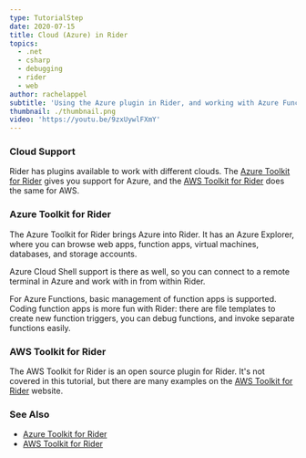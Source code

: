 ```yaml
---
type: TutorialStep
date: 2020-07-15
title: Cloud (Azure) in Rider
topics:
  - .net
  - csharp
  - debugging
  - rider
  - web
author: rachelappel
subtitle: 'Using the Azure plugin in Rider, and working with Azure Functions.'
thumbnail: ./thumbnail.png
video: 'https://youtu.be/9zxUywlFXmY'
---
```


### Cloud Support

Rider has plugins available to work with different clouds. The [Azure Toolkit for Rider](https://plugins.jetbrains.com/plugin/11220-azure-toolkit-for-rider)
gives you support for Azure, and the [AWS Toolkit for Rider](https://aws.amazon.com/rider/) does the same for AWS.

### Azure Toolkit for Rider

The Azure Toolkit for Rider brings Azure into Rider. It has an Azure Explorer, where you can browse web apps, function apps,
virtual machines, databases, and storage accounts.

Azure Cloud Shell support is there as well, so you can connect to a remote terminal in Azure and work with in from within Rider. 

For Azure Functions, basic management of function apps is supported. Coding function apps is more fun with Rider: there
are file templates to create new function triggers, you can debug functions, and invoke separate functions easily.
 
### AWS Toolkit for Rider

The AWS Toolkit for Rider is an open source plugin for Rider. It's not covered in this tutorial, but there are many
examples on the [AWS Toolkit for Rider](https://aws.amazon.com/rider/) website.

### See Also

- [Azure Toolkit for Rider](https://plugins.jetbrains.com/plugin/11220-azure-toolkit-for-rider)
- [AWS Toolkit for Rider](https://aws.amazon.com/rider/)
